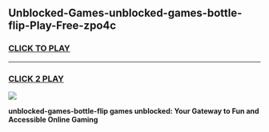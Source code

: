 
## Unblocked-Games-unblocked-games-bottle-flip-Play-Free-zpo4c
<h3>
<a href="https://premium76.site?title=unblocked-games-bottle-flip&ref=21A">CLICK TO PLAY</a></h3>
<hr>

<h3>
<a href="https://premium76.site?title=unblocked-games-bottle-flip&ref=21A">CLICK 2 PLAY</a>
  
</h3>

<a href="https://premium76.site?title=unblocked-games-bottle-flip&ref=21A"><img src="https://clearcache.store/games.png"></a>


**unblocked-games-bottle-flip games unblocked: Your Gateway to Fun and Accessible Online Gaming**
